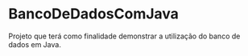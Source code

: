 # BancoDeDadosComJava
 Projeto que terá como finalidade demonstrar a utilização do banco de dados em Java.
